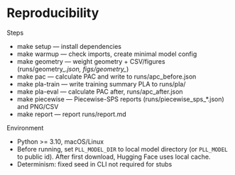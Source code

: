 # Reproducibility

Steps
- make setup — install dependencies
- make warmup — check imports, create minimal model config
- make geometry — weight geometry + CSV/figures (runs/geometry_*.json, figs/geometry_*)
- make pac — calculate PAC and write to runs/apc_before.json
- make pla-train — write training summary PLA to runs/pla/
- make pla-eval — calculate PAC after, runs/apc_after.json
- make piecewise — Piecewise-SPS reports (runs/piecewise_sps_*.json) and PNG/CSV
- make report — report runs/report.md

Environment
- Python >= 3.10, macOS/Linux
- Before running, set `PLL_MODEL_DIR` to local model directory
  (or `PLL_MODEL` to public id). After first download, Hugging Face
  uses local cache.
- Determinism: fixed seed in CLI not required for stubs
